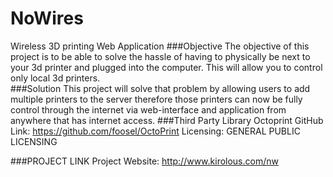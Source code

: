 # NoWires
Wireless 3D printing Web Application
###Objective
The objective of this project is to be able to solve the hassle of having to physically be next to your 3d printer and plugged into the computer. This will allow you to control only local 3d printers.  
###Solution
This project will solve that problem by allowing users to add multiple printers to the server therefore those printers can now be fully control through the internet via web-interface and application from anywhere that has internet access. 
###Third Party Library
Octoprint
GitHub Link: https://github.com/foosel/OctoPrint
Licensing:   GENERAL PUBLIC LICENSING

###PROJECT LINK
Project Website: http://www.kirolous.com/nw

